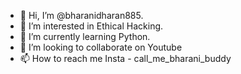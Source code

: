 - 👋 Hi, I’m @bharanidharan885.
- 👀 I’m interested in Ethical Hacking.
- 🌱 I’m currently learning Python.
- 💞️ I’m looking to collaborate on Youtube 
- 📫 How to reach me Insta - call_me_bharani_buddy

<!---
bharanidharan885/bharanidharan885 is a ✨ special ✨ repository because its `README.md` (this file) appears on your GitHub profile.
You can click the Preview link to take a look at your changes.
--->
